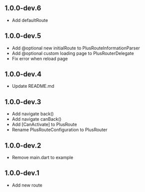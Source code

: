 ## 1.0.0-dev.6
- Add defaultRoute

## 1.0.0-dev.5
- Add @optional new initialRoute to PlusRouteInformationParser
- Add @optional custom loading page to PlusRouterDelegate
- Fix error when reload page

## 1.0.0-dev.4
- Update README.md

## 1.0.0-dev.3
- Add navigate back()
- Add navigate canBack()
- Add [CanActivate] to PlusRoute
- Rename PlusRouteConfiguration to PlusRouter

## 1.0.0-dev.2
- Remove main.dart to example

## 1.0.0-dev.1
- Add new route